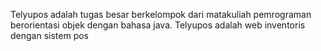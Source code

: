 Telyupos adalah tugas besar berkelompok dari matakuliah pemrograman berorientasi objek dengan bahasa java. Telyupos adalah web inventoris dengan sistem pos
